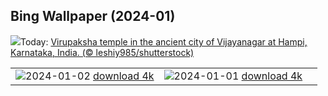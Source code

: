 ## Bing Wallpaper (2024-01)
![](https://www.bing.com/th?id=OHR.VirupakshaTempleIN_EN-IN4741302858_UHD.jpg&w=1000)Today: [Virupaksha temple in the ancient city of Vijayanagar at Hampi, Karnataka, India. (© leshiy985/shutterstock)](https://www.bing.com/th?id=OHR.VirupakshaTempleIN_EN-IN4741302858_UHD.jpg)

|      |      |      |
| :----: | :----: | :----: |
|![](https://www.bing.com/th?id=OHR.BhutanSolstice_EN-IN4523335748_UHD.jpg&pid=hp&w=384&h=216&rs=1&c=4)2024-01-02 [download 4k](https://www.bing.com/th?id=OHR.BhutanSolstice_EN-IN4523335748_UHD.jpg)|![](https://www.bing.com/th?id=OHR.SleepingFox_EN-IN4256691389_UHD.jpg&pid=hp&w=384&h=216&rs=1&c=4)2024-01-01 [download 4k](https://www.bing.com/th?id=OHR.SleepingFox_EN-IN4256691389_UHD.jpg)|